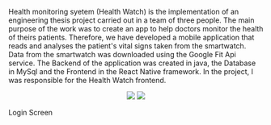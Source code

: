Health monitoring syetem (Health Watch) is the implementation of an engineering thesis project carried out in a team of three people. The main purpose of the work was to create an app to help doctors monitor the health of theirs patients. Therefore, we have developed a mobile application that reads and analyses the patient's vital signs taken from the smartwatch. Data from the smartwatch was downloaded using the Google Fit Api service. The Backend of the application was created in java, the Database in MySql and the Frontend in the React Native framework. In the project, I was responsible for the Health Watch frontend. 


<p align="center">
<img src="https://user-images.githubusercontent.com/65900710/226182589-66d15530-2347-4a82-8921-0c4fb9723e9d.jpg">     
  
  
  
<img src="https://user-images.githubusercontent.com/65900710/226182589-66d15530-2347-4a82-8921-0c4fb9723e9d.jpg"> 
  </p>
Login Screen
